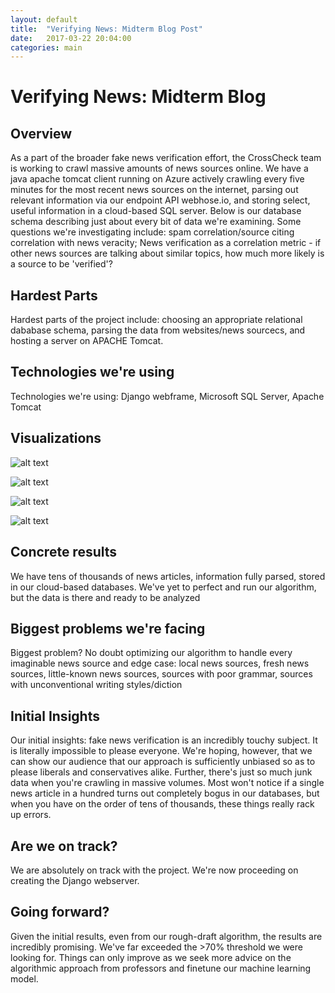```yaml
---
layout: default
title:  "Verifying News: Midterm Blog Post"
date:   2017-03-22 20:04:00
categories: main
---
```

# Verifying News: Midterm Blog

## Overview

As a part of the broader fake news verification effort, the CrossCheck team is working to crawl massive amounts of news sources online. We have a java apache tomcat client running on Azure actively crawling every five minutes for the most recent news sources on the internet, parsing out relevant information via our endpoint API webhose.io, and storing select, useful information in a cloud-based SQL server. Below is our database schema describing just about every bit of data we're examining. Some questions we're investigating include: spam correlation/source citing correlation with news veracity; News verification as a correlation metric - if other news sources are talking about similar topics, how much more likely is a source to be 'verified'?

## Hardest Parts
Hardest parts of the project include: choosing an appropriate relational dababase schema, parsing the data from websites/news sourcecs, and hosting a server on APACHE Tomcat. 

## Technologies we're using
Technologies we're using: Django webframe, Microsoft SQL Server, Apache Tomcat

## Visualizations
![alt text](https://github.com/verifynews/verifynews/blob/master/_posts/59A373AF-0BE9-4549-B272-E93EBC44A506.png "visualization 1")

![alt text](https://github.com/verifynews/verifynews/blob/master/_posts/0968D4A8-E3FA-4FCE-A73C-3FB26281F65A.pngg "visualization 2")

![alt text]( https://github.com/verifynews/verifynews/blob/master/_posts/489200C6-5AC4-4400-AE45-BEB8696BBB29.png "visualization 3")

![alt text](https://github.com/verifynews/verifynews/blob/master/_posts/A2FBEB89-7CF6-4E99-8A93-79F6CA00725C.png "visualization 4")
## Concrete results
We have tens of thousands of news articles, information fully parsed, stored in our cloud-based databases. We've yet to perfect and run our algorithm, but the data is there and ready to be analyzed

## Biggest problems we're facing
Biggest problem? No doubt optimizing our algorithm to handle every imaginable news source and edge case: local news sources, fresh news sources, little-known news sources, sources with poor grammar, sources with unconventional writing styles/diction

## Initial Insights

Our initial insights: fake news verification is an incredibly touchy subject. It is literally impossible to please everyone. We're hoping, however, that we can show our audience that our approach is sufficiently unbiased so as to please liberals and conservatives alike. Further, there's just so much junk data when you're crawling in massive volumes. Most won't notice if a single news article in a hundred turns out completely bogus in our databases, but when you have on the order of tens of thousands, these things really rack up errors. 

## Are we on track?
We are absolutely on track with the project. We're now proceeding on creating the Django webserver.


## Going forward?
Given the initial results, even from our rough-draft algorithm, the results are incredibly promising. We've far exceeded the >70% threshold we were looking for. Things can only improve as we seek more advice on the algorithmic approach from professors and finetune our machine learning model. 
